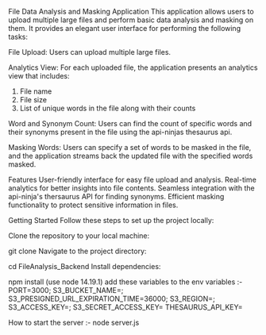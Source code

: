 File Data Analysis and Masking Application
This application allows users to upload multiple large files and perform basic data analysis and masking on them. It provides an elegant user interface for performing the following tasks:

File Upload: Users can upload multiple large files.

Analytics View: For each uploaded file, the application presents an analytics view that includes:
1. File name
2. File size
3. List of unique words in the file along with their counts

Word and Synonym Count: Users can find the count of specific words and their synonyms present in the file using the api-ninjas thesaurus api.

Masking Words: Users can specify a set of words to be masked in the file, and the application streams back the updated file with the specified words masked.

Features
User-friendly interface for easy file upload and analysis.
Real-time analytics for better insights into file contents.
Seamless integration with the api-ninja's thersaurus API for finding synonyms.
Efficient masking functionality to protect sensitive information in files.


Getting Started
Follow these steps to set up the project locally:

Clone the repository to your local machine:

git clone <repository-url>
Navigate to the project directory:

cd FileAnalysis_Backend
Install dependencies:

npm install (use node 14.19.1)
add these variables to the env variables :-
PORT=3000;
S3_BUCKET_NAME=<S3 bucket name>;
S3_PRESIGNED_URL_EXPIRATION_TIME=36000;
S3_REGION=<S3 Region>;
S3_ACCESS_KEY=<S3 Access Key>;
S3_SECRET_ACCESS_KEY=<S3 Secret Access Key>
THESAURUS_API_KEY=<Thesaurus API Key>


How to start the server :- node server.js




